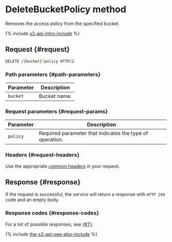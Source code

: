# DeleteBucketPolicy method

Removes the access policy from the specified bucket.

{% include [s3-api-intro-include](../../../../_includes/storage/s3-api-intro-include.md) %}

## Request {#request}

```bash
DELETE /{bucket}?policy HTTP/2
```

### Path parameters {#path-parameters}

Parameter | Description
----- | -----
`bucket` | Bucket name.

### Request parameters {#request-params}

Parameter | Description
----- | -----
`policy` | Required parameter that indicates the type of operation.

### Headers {#request-headers}

Use the appropriate [common headers](../common-request-headers.md) in your request.

## Response {#response}

If the request is successful, the service will return a response with `HTTP 204` code and an empty body.

### Response codes {#response-codes}

For a list of possible responses, see [{#T}](../response-codes.md).

{% include [the-s3-api-see-also-include](../../../../_includes/storage/the-s3-api-see-also-include.md) %}